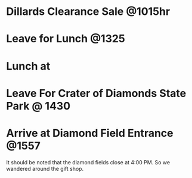 # Dillards Clearance Sale @1015hr

# Leave for Lunch @1325

# Lunch at 

# Leave For Crater of Diamonds State Park @ 1430

# Arrive at Diamond Field Entrance @1557

It should be noted that the diamond fields close at 4:00 PM. So we wandered around the gift shop. 
